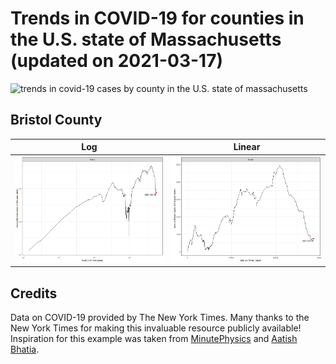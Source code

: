 Trends in COVID-19 for counties in the U.S. state of Massachusetts (updated on 2021-03-17)
==========================================================================================

![trends in covid-19 cases by county in the U.S. state of
massachusetts](./images/ma_county_covid.png)

Bristol County
--------------

<table>
<colgroup>
<col style="width: 50%" />
<col style="width: 50%" />
</colgroup>
<thead>
<tr class="header">
<th>Log</th>
<th>Linear</th>
</tr>
</thead>
<tbody>
<tr class="odd">
<td><img src="./images/bristol_county_covid_log.png" alt="trends in covid-19 cases for bristol county in the U.S. state of massachusettson on a log scale" /></td>
<td><img src="./images/bristol_county_covid_linear.png" alt="trends in covid-19 cases for bristol county in the U.S. state of massachusetts on a linear scale" /></td>
</tr>
</tbody>
</table>

Credits
-------

Data on COVID-19 provided by The New York Times. Many thanks to the New
York Times for making this invaluable resource publicly available!
Inspiration for this example was taken from
[MinutePhysics](https://www.youtube.com/watch?v=54XLXg4fYsc) and [Aatish
Bhatia](http://aatishb.com/covidtrends/).

